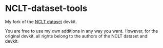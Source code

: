 # NCLT-dataset-tools
My fork of the [NCLT dataset](http://robots.engin.umich.edu/nclt/) devkit.

You are free to use my own additions in any way you want. However, for the original devkit, all rights belong to the authors of the NCLT dataset and devkit.

